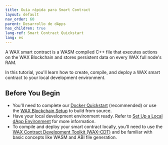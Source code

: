 ```yaml
---
title: Guía rápida para Smart Contract
layout: default
nav_order: 60
parent: Desarrollo de dApps
has_children: true
lang-ref: Smart Contract Quickstart
lang: es
---
```


A WAX smart contract is a WASM compiled C++ file that executes actions on the WAX Blockchain and stores persistent data on every WAX full node's RAM.

In this tutorial, you'll learn how to create, compile, and deploy a WAX smart contract to your local development environment.

## Before You Begin

- You'll need to complete our [Docker Quickstart](/docs/es/dapp-development/docker-setup/) (recommended) or use the [WAX Blockchain Setup](/docs/es/dapp-development/wax-blockchain-setup/) to build from source.
- Have your local development environment ready. Refer to [Set Up a Local dApp Environment](/docs/es/dapp-development/) for more information.
- To compile and deploy your smart contract locally, you'll need to use the [WAX Contract Development Toolkit (WAX-CDT)](/docs/es/dapp-development/wax-cdt/) and be familiar with basic concepts like WASM and ABI file generation.


